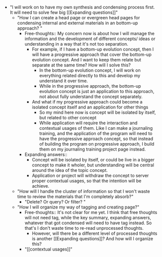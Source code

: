 - "I will work on to have my own synthesis and condensing process first. It will need to solve few big [[Expanding questions]]"
    - "How I can create a head page or evergreen head pages for condensing internal and external materials in an bottom-up approach? "
        - Free-thoughts:: My concern now is about how I will manage the information and the development of different concepts/ ideas or understanding in a way that it's not too separation.
            - For example, if I have a bottom-up evolution concept, then I will have a progressive approach that cover the bottom-up evolution concept. And I want to keep them relate but separate at the same time? How will I solve this?
                - In the bottom-up evolution concept, I will work on everything related directly to this and develop my understand it over time.
                - While in the progressive approach, the bottom-up evolution concept is just an application to this approach, not about fully understand the concept separately.
            - And what if my progressive approach could become a isolated concept itself and an application for other things
                - So my mind here now is concept will be isolated by itself, but related to other concept
                - While application will require the interaction and contextual usages of them. Like I can make a journaling training, and the application of the program will need to have the progressive approach concept, so that instead of building the program on progressive approach, I build them on my journaling training project page instead.
        - Expanding answers::
            - Concept will be isolated by itself, or could be live in a bigger concept to make it wholer, but understanding will be central around the idea of the topic concept.
            - Application or project will withdraw the concept to server proper contextual usages, so that the intention will be achieve.
    - "How will I handle the cluster of information so that I won't waste time to review the materials that I'm completely absorb?"
        - "Delete? Or query? Or filter? "
    - "How I will organize my way of tagging and creating page?"
        - Free-thoughts:: It's not clear for me yet. I think that free thoughts will not need tag, while the key summary, expanding answers, whatever that got condensed will need to have tag instead. So that's I don't waste time to re-read unprocessed thoughts. 
            - However, will there be  a different level of processed thoughts is another [[Expanding questions]]? And how will I organize this?
        - "[[contextual usages]]"
